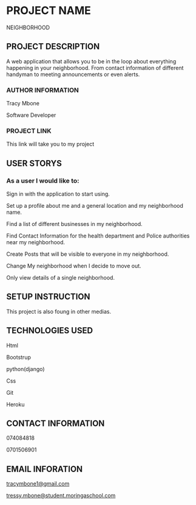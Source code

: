 
# PROJECT NAME

NEIGHBORHOOD

## PROJECT  DESCRIPTION

A web application that allows you to be in the loop about everything happening in your neighborhood. From contact information of different handyman to meeting announcements or even alerts.

### AUTHOR INFORMATION

Tracy Mbone

Software Developer

### PROJECT LINK

This link will take you to my project 

## USER STORYS
### As a user I would like to:

Sign in with the application to start using.

Set up a profile about me and a general location and my neighborhood name.

Find a list of different businesses in my neighborhood.

Find Contact Information for the health department and Police authorities near my neighborhood.

Create Posts that will be visible to everyone in my neighborhood.

Change My neighborhood when I decide to move out.

Only view details of a single neighborhood.



## SETUP INSTRUCTION

This project is also foung in other medias.

## TECHNOLOGIES USED

Html

Bootstrup

python(django)

Css

Git

Heroku

## CONTACT INFORMATION

074084818

0701506901

## EMAIL INFORATION

tracymbone1@gmail.com

tressy.mbone@student.moringaschool.com


